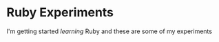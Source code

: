 Ruby Experiments
===============

I'm getting started *learning* Ruby and these are some of my experiments
